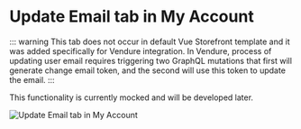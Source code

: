 # Update Email tab in My Account

::: warning
This tab does not occur in default Vue Storefront template and it was added specifically for Vendure integration. In Vendure, process of updating user email requires triggering two GraphQL mutations that first will generate change email token, and the second will use this token to update the email.
:::

This functionality is currently mocked and will be developed later.

<img src="/vendure/update-email.png" alt="Update Email tab in My Account"/>
